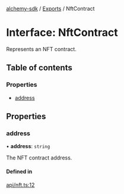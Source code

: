 [alchemy-sdk](../README.md) / [Exports](../modules.md) / NftContract

# Interface: NftContract

Represents an NFT contract.

## Table of contents

### Properties

- [address](NftContract.md#address)

## Properties

### address

• **address**: `string`

The NFT contract address.

#### Defined in

[api/nft.ts:12](https://github.com/alchemyplatform/alchemy-evm-js/blob/45d638a/src/api/nft.ts#L12)
